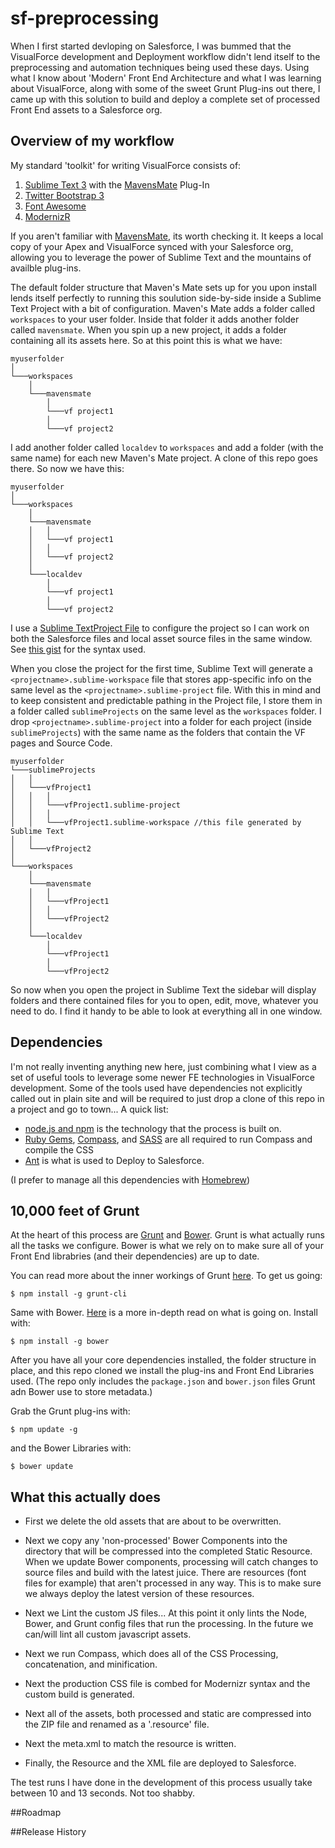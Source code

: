 # sf-preprocessing
When I first started devloping on Salesforce, I was bummed that the VisualForce development and Deployment workflow didn't lend itself to the preprocessing and automation techniques being used these days. Using what I know about 'Modern' Front End Architecture and what I was learning about VisualForce, along with some of the sweet Grunt Plug-ins out there, I came up with this solution to build and deploy a complete set of processed Front End assets to a Salesforce org.

## Overview of my workflow
My standard 'toolkit' for writing VisualForce consists of:
 1. [Sublime Text 3](http://www.sublimetext.com/) with the [MavensMate](http://mavensmate.com/) Plug-In
 2. [Twitter Bootstrap 3](http://getbootstrap.com/)
 3. [Font Awesome](http://fortawesome.github.io/Font-Awesome/)
 4. [ModernizR](http://modernizr.com/)
 
If you aren't familiar with [MavensMate](http://mavensmate.com/), its worth checking it. It keeps a local copy of your Apex and VisualForce synced with your Salesforce org, allowing you to leverage the power of Sublime Text and the mountains of availble plug-ins.

The default folder structure that Maven's Mate sets up for you upon install lends itself perfectly to running this soulution side-by-side inside a Sublime Text Project with a bit of configuration. Maven's Mate adds a folder called `workspaces` to your user folder. Inside that folder it adds another folder called `mavensmate`. When you spin up a new project, it adds a folder containing all its assets here. So at this point this is what we have:

```
myuserfolder
│
└───workspaces
    │
    └───mavensmate
        │
        └───vf project1
        │
        └───vf project2
```

I add another folder called `localdev` to `workspaces` and add a folder (with the same name) for each new Maven's Mate project. A clone of this repo goes there. So now we have this:

```
myuserfolder
│
└───workspaces
    │
    └───mavensmate
    │   │
    │   └───vf project1
    │   │
    │   └───vf project2
    │   
    └───localdev
        │
        └───vf project1
        │
        └───vf project2
```

I use a [Sublime TextProject File](http://www.sublimetext.com/docs/3/projects.html) to configure the project so I can work on both the Salesforce files and local asset source files in the same window. See [this gist](https://gist.github.com/cwgieselman/01abfa30fa05bddb3469) for the syntax used.

When you close the project for the first time, Sublime Text will generate a `<projectname>.sublime-workspace` file that stores app-specific info on the same level as the `<projectname>.sublime-project` file. With this in mind and to keep consistent and predictable pathing in the Project file, I store them in a folder called `sublimeProjects` on the same level as the `workspaces` folder. I drop `<projectname>.sublime-project` into a folder for each project (inside `sublimeProjects`) with the same name as the folders that contain the VF pages and Source Code.

```
myuserfolder
└───sublimeProjects
│   │
│   └───vfProject1
│   │   │
│   │   └───vfProject1.sublime-project
│   │   │
│   │   └───vfProject1.sublime-workspace //this file generated by Sublime Text
│   │
│   └───vfProject2
│
└───workspaces
    │
    └───mavensmate
    │   │
    │   └───vfProject1
    │   │
    │   └───vfProject2
    │   
    └───localdev
        │
        └───vfProject1
        │
        └───vfProject2
```

So now when you open the project in Sublime Text the sidebar will display folders and there contained files for you to open, edit, move, whatever you need to do. I find it handy to be able to look at everything all in one window.


## Dependencies
I'm not really inventing anything new here, just combining what I view as a set of useful tools to leverage some newer FE technologies in VisualForce development. Some of the tools used have dependencies not explicitly called out in plain site and will be required to just drop a clone of this repo in a project and go to town... A quick list:
 - [node.js and npm](https://nodejs.org/) is the technology that the process is built on.
 - [Ruby Gems](https://rubygems.org/), [Compass](http://compass-style.org/install/), and [SASS](http://sass-lang.com/install) are all required to run Compass and compile the CSS
 - [Ant](http://ant.apache.org/index.html) is what is used to Deploy to Salesforce.

(I prefer to manage all this dependencies with [Homebrew](http://brew.sh/))

## 10,000 feet of Grunt
At the heart of this process are [Grunt](http://gruntjs.com/) and [Bower](http://bower.io/). Grunt is what actually runs all the tasks we configure. Bower is what we rely on to make sure all of your Front End librabries (and their dependencies) are up to date.

You can read more about the inner workings of Grunt [here](http://gruntjs.com/getting-started). To get us going:
```
$ npm install -g grunt-cli
```

Same with Bower. [Here](http://bower.io/#getting-started) is a more in-depth read on what is going on. Install with:
```
$ npm install -g bower
```

After you have all your core dependencies installed, the folder structure in place, and this repo cloned we install the plug-ins and Front End Libraries used. (The repo only includes the `package.json` and `bower.json` files Grunt adn Bower use to store metadata.)

Grab the Grunt plug-ins with:
```
$ npm update -g
```

and the Bower Libraries with:
```
$ bower update
```




## What this actually does



- First we delete the old assets that are about to be overwritten.

- Next we copy any 'non-processed' Bower Components into the directory that will be compressed into the completed Static Resource. When we update Bower components, processing will catch changes to source files and build with the latest juice. There are resources (font files for example) that aren't processed in any way. This is to make sure we always deploy the latest version of these resources.

- Next we Lint the custom JS files... At this point it only lints the Node, Bower, and Grunt config files that run the processing. In the future we can/will lint all custom javascript assets.

- Next we run Compass, which does all of the CSS Processing, concatenation, and minification.

- Next the production CSS file is combed for Modernizr syntax and the custom build is generated.

- Next all of the assets, both processed and static are compressed into the ZIP file and renamed as a '.resource' file.

- Next the meta.xml to match the resource is written.

- Finally, the Resource and the XML file are deployed to Salesforce.


The test runs I have done in the development of this process usually take between 10 and 13 seconds. Not too shabby. 





##Roadmap

##Release History

